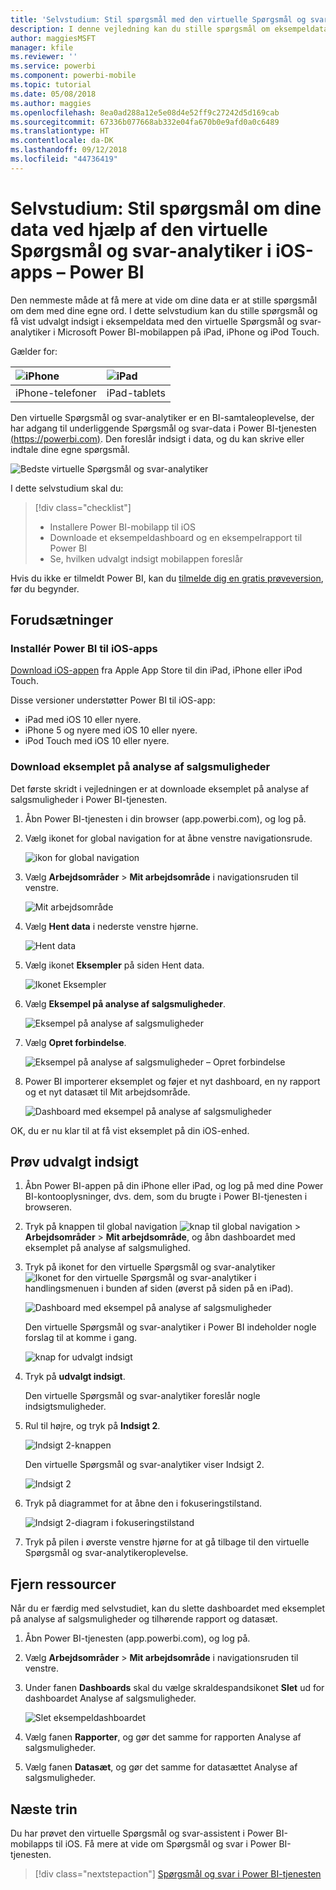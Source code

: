 ```yaml
---
title: 'Selvstudium: Stil spørgsmål med den virtuelle Spørgsmål og svar-analytiker i iOS-apps – Power BI'
description: I denne vejledning kan du stille spørgsmål om eksempeldata med dine egne ord ved hjælp af den virtuelle Spørgsmål og svar-analytiker i Power BI-mobilappen på din iOS-enhed.
author: maggiesMSFT
manager: kfile
ms.reviewer: ''
ms.service: powerbi
ms.component: powerbi-mobile
ms.topic: tutorial
ms.date: 05/08/2018
ms.author: maggies
ms.openlocfilehash: 8ea0ad288a12e5e08d4e52ff9c27242d5d169cab
ms.sourcegitcommit: 67336b077668ab332e04fa670b0e9afd0a0c6489
ms.translationtype: HT
ms.contentlocale: da-DK
ms.lasthandoff: 09/12/2018
ms.locfileid: "44736419"
---
```

# <a name="tutorial-ask-questions-about-your-data-with-the-qa-virtual-analyst-in-ios-apps---power-bi"></a>Selvstudium: Stil spørgsmål om dine data ved hjælp af den virtuelle Spørgsmål og svar-analytiker i iOS-apps – Power BI

Den nemmeste måde at få mere at vide om dine data er at stille spørgsmål om dem med dine egne ord. I dette selvstudium kan du stille spørgsmål og få vist udvalgt indsigt i eksempeldata med den virtuelle Spørgsmål og svar-analytiker i Microsoft Power BI-mobilappen på iPad, iPhone og iPod Touch. 

Gælder for:

| ![iPhone](./media/tutorial-mobile-apps-ios-qna/iphone-logo-50-px.png) | ![iPad](./media/tutorial-mobile-apps-ios-qna/ipad-logo-50-px.png) |
|:--- |:--- |
| iPhone-telefoner |iPad-tablets |

Den virtuelle Spørgsmål og svar-analytiker er en BI-samtaleoplevelse, der har adgang til underliggende Spørgsmål og svar-data i Power BI-tjenesten [(https://powerbi.com)](https://powerbi.com). Den foreslår indsigt i data, og du kan skrive eller indtale dine egne spørgsmål.

![Bedste virtuelle Spørgsmål og svar-analytiker](./media/tutorial-mobile-apps-ios-qna/power-bi-ios-q-n-a-top-sale-intro.png)

I dette selvstudium skal du:

> [!div class="checklist"]
> * Installere Power BI-mobilapp til iOS
> * Downloade et eksempeldashboard og en eksempelrapport til Power BI
> * Se, hvilken udvalgt indsigt mobilappen foreslår

Hvis du ikke er tilmeldt Power BI, kan du [tilmelde dig en gratis prøveversion](https://app.powerbi.com/signupredirect?pbi_source=web), før du begynder.

## <a name="prerequisites"></a>Forudsætninger

### <a name="install-the-power-bi-for-ios-app"></a>Installér Power BI til iOS-apps
[Download iOS-appen](http://go.microsoft.com/fwlink/?LinkId=522062 "Download iPhone-appen") fra Apple App Store til din iPad, iPhone eller iPod Touch.

Disse versioner understøtter Power BI til iOS-app:
- iPad med iOS 10 eller nyere.
- iPhone 5 og nyere med iOS 10 eller nyere. 
- iPod Touch med iOS 10 eller nyere.

### <a name="download-the-opportunity-analysis-sample"></a>Download eksemplet på analyse af salgsmuligheder
Det første skridt i vejledningen er at downloade eksemplet på analyse af salgsmuligheder i Power BI-tjenesten.

1. Åbn Power BI-tjenesten i din browser (app.powerbi.com), og log på.

1. Vælg ikonet for global navigation for at åbne venstre navigationsrude.

    ![ikon for global navigation](./media/tutorial-mobile-apps-ios-qna/power-bi-android-quickstart-global-nav-icon.png)

2. Vælg **Arbejdsområder** > **Mit arbejdsområde** i navigationsruden til venstre.

    ![Mit arbejdsområde](./media/tutorial-mobile-apps-ios-qna/power-bi-android-quickstart-my-workspace.png)

3. Vælg **Hent data** i nederste venstre hjørne.
   
    ![Hent data](./media/tutorial-mobile-apps-ios-qna/power-bi-get-data.png)

3. Vælg ikonet **Eksempler** på siden Hent data.
   
   ![Ikonet Eksempler](./media/tutorial-mobile-apps-ios-qna/power-bi-samples-icon.png)

4. Vælg **Eksempel på analyse af salgsmuligheder**.
 
    ![Eksempel på analyse af salgsmuligheder](./media/tutorial-mobile-apps-ios-qna/power-bi-oa.png)
 
8. Vælg **Opret forbindelse**.  
  
   ![Eksempel på analyse af salgsmuligheder – Opret forbindelse](./media/tutorial-mobile-apps-ios-qna/opportunity-connect.png)
   
5. Power BI importerer eksemplet og føjer et nyt dashboard, en ny rapport og et nyt datasæt til Mit arbejdsområde.
   
   ![Dashboard med eksempel på analyse af salgsmuligheder](./media/tutorial-mobile-apps-ios-qna/power-bi-service-opportunity-sample.png)

OK, du er nu klar til at få vist eksemplet på din iOS-enhed.

## <a name="try-featured-insights"></a>Prøv udvalgt indsigt
1. Åbn Power BI-appen på din iPhone eller iPad, og log på med dine Power BI-kontooplysninger, dvs. dem, som du brugte i Power BI-tjenesten i browseren.

1.  Tryk på knappen til global navigation ![knap til global navigation](./media/tutorial-mobile-apps-ios-qna/power-bi-iphone-global-nav-button.png) > **Arbejdsområder** > **Mit arbejdsområde**, og åbn dashboardet med eksemplet på analyse af salgsmulighed.

2. Tryk på ikonet for den virtuelle Spørgsmål og svar-analytiker ![Ikonet for den virtuelle Spørgsmål og svar-analytiker](./media/tutorial-mobile-apps-ios-qna/power-bi-ios-q-n-a-icon.png) i handlingsmenuen i bunden af siden (øverst på siden på en iPad).

     ![Dashboard med eksempel på analyse af salgsmuligheder](./media/tutorial-mobile-apps-ios-qna/power-bi-ios-qna-opportunity-analysis.png)

     Den virtuelle Spørgsmål og svar-analytiker i Power BI indeholder nogle forslag til at komme i gang.

     ![knap for udvalgt indsigt](./media/tutorial-mobile-apps-ios-qna/power-bi-ios-qna-suggest-insights.png)
3. Tryk på **udvalgt indsigt**.

     Den virtuelle Spørgsmål og svar-analytiker foreslår nogle indsigtsmuligheder.
4. Rul til højre, og tryk på **Indsigt 2**.

    ![Indsigt 2-knappen](./media/tutorial-mobile-apps-ios-qna/power-bi-ios-qna-suggest-insight-2.png)

     Den virtuelle Spørgsmål og svar-analytiker viser Indsigt 2.

    ![Indsigt 2](./media/tutorial-mobile-apps-ios-qna/power-bi-ios-qna-show-insight-2.png)
5. Tryk på diagrammet for at åbne den i fokuseringstilstand.

    ![Indsigt 2-diagram i fokuseringstilstand](./media/tutorial-mobile-apps-ios-qna/power-bi-ios-qna-open-insight-2.png)
6. Tryk på pilen i øverste venstre hjørne for at gå tilbage til den virtuelle Spørgsmål og svar-analytikeroplevelse.

## <a name="clean-up-resources"></a>Fjern ressourcer

Når du er færdig med selvstudiet, kan du slette dashboardet med eksemplet på analyse af salgsmuligheder og tilhørende rapport og datasæt.

1. Åbn Power BI-tjenesten (app.powerbi.com), og log på.

2. Vælg **Arbejdsområder** > **Mit arbejdsområde** i navigationsruden til venstre.

3. Under fanen **Dashboards** skal du vælge skraldespandsikonet **Slet** ud for dashboardet Analyse af salgsmuligheder.

    ![Slet eksempeldashboardet](./media/tutorial-mobile-apps-ios-qna/power-bi-service-delete-opportunity-sample.png)

4. Vælg fanen **Rapporter**, og gør det samme for rapporten Analyse af salgsmuligheder.

5. Vælg fanen **Datasæt**, og gør det samme for datasættet Analyse af salgsmuligheder.


## <a name="next-steps"></a>Næste trin

Du har prøvet den virtuelle Spørgsmål og svar-assistent i Power BI-mobilapps til iOS. Få mere at vide om Spørgsmål og svar i Power BI-tjenesten.
> [!div class="nextstepaction"]
> [Spørgsmål og svar i Power BI-tjenesten](../../power-bi-q-and-a.md)

